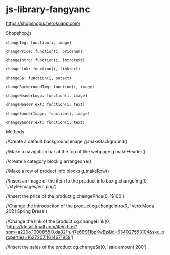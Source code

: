 # js-library-fangyanc
https://shopshopjs.herokuapp.com/



Shopshop.js

    changeImg: function(i, image) 

    changePrice: function(i, pricenum) 

    changeIntro: function(i, introtext) 

    changeLink: function(i, linktext) 

    changeSa: function(i, satext) 

    changeBackgroundImg: function(i, image) 

    changeHeaderLogo: function(i, image) 

    changeHeaderText: function(i, text) 

    changeBannerImage: function(i, image) 

    changeBannerText: function(i, text) 

Methods

//Create a default background image
g.makeBackground()

//Make a navigation bar at the top of the webpage
g.makeHeader()

//create a category block
g.arrangeone()

//Make a row of product info blocks
g.makeRow()

//Insert an image of the item to the product info box
g.changeImg(0, './style/images/vm.png')

//Insert the price of the product
g.changePrice(0, '$100')

//Change the introduction of the product
cg.changeIntro(0, 'Vero Moda 2021 Spring Dress')

//Change the link of the product
cg.changeLink(0, 'https://detail.tmall.com/item.htm?spm=a220o.1000855.0.da321h.47e66911bpKwBz&id=634027553104&sku_properties=1627207:1614671958')

//Insert the sales of the product
cg.changeSa(0, 'sale amount  200')


    
    
    
    